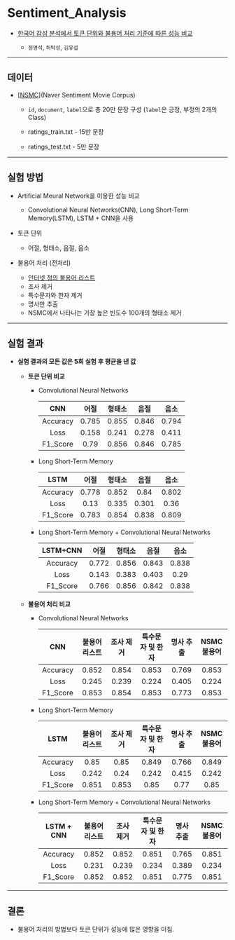 # Sentiment_Analysis

 * [한국어 감성 분석에서 토큰 단위와 불용어 처리 기준에 따른 성능 비교](http://www.dbpia.co.kr/journal/articleDetail?nodeId=NODE09301944)
 
   * `정영석`, `허탁성`, `김유섭`

-------------------------------------------

## 데이터

 * [[NSMC](https://github.com/e9t/nsmc)](Naver Sentiment Movie Corpus)
 
    * `id`, `document`, `label`으로 총 20만 문장 구성 (`label`은 긍정, 부정의 2개의 Class)
 
    * ratings_train.txt - 15만 문장
    
    * ratings_test.txt - 5만 문장
 
 -------------------------------------------
 
## 실험 방법
 
 * Artificial Meural Network을 이용한 성능 비교
  
   * Convolutional Neural Networks(CNN), Long Short-Term Memory(LSTM), LSTM + CNN을 사용
  
 * 토큰 단위
 
   * 어절, 형태소, 음절, 음소
  
 * 불용어 처리 (전처리)
 
   * [인터넷 정의 불용어 리스트](https://bab2min.tistory.com/544)
   * 조사 제거
   * 특수문자와 한자 제거
   * 명사만 추출
   * NSMC에서 나타나는 가장 높은 빈도수 100개의 형태소 제거

-------------------------------------------
   
## 실험 결과

 * **실험 결과의 모든 값은 5회 실험 후 평균을 낸 값**

   * **토큰 단위 비교**
   
     * Convolutional Neural Networks

       |    CNN    | 어절  | 형태소 | 음절  | 음소  |
       | :-------: | :---: | :----: | :---: | :---: |
       | Accuracy  | 0.785 | 0.855  | 0.846 | 0.794 |
       | Loss      | 0.158 | 0.241  | 0.278 | 0.411 |
       | F1_Score  | 0.79  | 0.856  | 0.846 | 0.785 |   

     * Long Short-Term Memory

       |    LSTM   | 어절  | 형태소 | 음절  | 음소  |
       | :-------: | :---: | :----: | :---: | :---: |
       | Accuracy  | 0.778 | 0.852  | 0.84  | 0.802 |
       | Loss      | 0.13  | 0.335  | 0.301 | 0.36  |
       | F1_Score  | 0.783 | 0.854  | 0.838 | 0.809 |      

     * Long Short-Term Memory + Convolutional Neural Networks

       | LSTM+CNN  | 어절  | 형태소 | 음절  | 음소  |
       | :-------: | :---: | :----: | :---: | :---: |
       | Accuracy  | 0.772 | 0.856  | 0.843 | 0.838 |
       | Loss      | 0.143 | 0.383  | 0.403 | 0.29  |
       | F1_Score  | 0.766 | 0.856  | 0.842 | 0.838 |   



   * **불용어 처리 비교**
   
     * Convolutional Neural Networks

       |    CNN    | 불용어 리스트 | 조사 제거 | 특수문자 및 한자 | 명사 추출 | NSMC불용어 |
       | :-------: | :----------: | :------: | :------------: | :-------: | :-------: |   
       | Accuracy  | 0.852        | 0.854    | 0.853          | 0.769     | 0.853     |
       | Loss      | 0.245        | 0.239    | 0.224          | 0.405     | 0.224     |
       | F1_Score  | 0.853        | 0.854    | 0.853          | 0.773     | 0.853     |   

     * Long Short-Term Memory

       |    LSTM   | 불용어 리스트 | 조사 제거 | 특수문자 및 한자 | 명사 추출 | NSMC불용어 |
       | :-------: | :----------: | :------: | :------------: | :-------: | :-------: |
       | Accuracy  | 0.85         | 0.85     | 0.849          | 0.766     | 0.849     |
       | Loss      | 0.242        | 0.24     | 0.242          | 0.415     | 0.242     |
       | F1_Score  | 0.851        | 0.853    | 0.85           | 0.77      | 0.85      |   
     
     * Long Short-Term Memory + Convolutional Neural Networks

       |LSTM + CNN | 불용어 리스트 | 조사 제거 | 특수문자 및 한자 | 명사 추출 | NSMC불용어 |
       | :-------: | :----------: | :------: | :------------: | :-------: | :-------: |  
       | Accuracy  | 0.852        | 0.852    | 0.851          | 0.765     | 0.851     |
       | Loss      | 0.231        | 0.239    | 0.234          | 0.389     | 0.234     |
       | F1_Score  | 0.852        | 0.852    | 0.851          | 0.775     | 0.851     |   
  
-------------------------------------------

 ## 결론
 
  * 불용어 처리의 방법보다 토큰 단위가 성능에 많은 영향을 미침.
